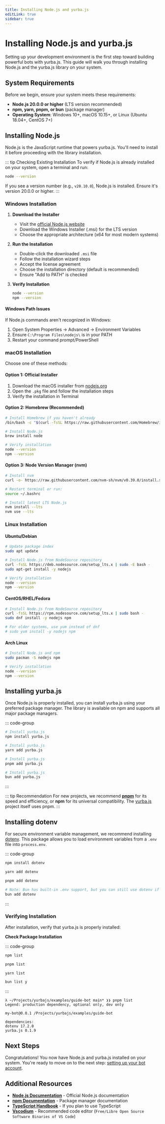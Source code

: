 ```yaml
---
title: Installing Node.js and yurba.js
editLink: true
sidebar: true
---
```


# Installing Node.js and yurba.js

Setting up your development environment is the first step toward building powerful bots with yurba.js. This guide will walk you through installing Node.js and the yurba.js library on your system.

## System Requirements

Before we begin, ensure your system meets these requirements:

- **Node.js 20.0.0 or higher** (LTS version recommended)
- **npm, yarn, pnpm, or bun** (package manager)
- **Operating System**: Windows 10+, macOS 10.15+, or Linux (Ubuntu 18.04+, CentOS 7+)

## Installing Node.js

Node.js is the JavaScript runtime that powers yurba.js. You'll need to install it before proceeding with the library installation.

::: tip Checking Existing Installation
To verify if Node.js is already installed on your system, open a terminal and run:
```bash
node --version
```
If you see a version number (e.g., `v20.10.0`), Node.js is installed. Ensure it's version 20.0.0 or higher.
:::

### Windows Installation

1. **Download the Installer**
   - Visit the [official Node.js website](https://nodejs.org/en/download)
   - Download the Windows Installer (.msi) for the LTS version
   - Choose the appropriate architecture (x64 for most modern systems)

2. **Run the Installation**
   - Double-click the downloaded `.msi` file
   - Follow the installation wizard steps
   - Accept the license agreement
   - Choose the installation directory (default is recommended)
   - Ensure "Add to PATH" is checked

3. **Verify Installation**
   ```bash
   node --version
   npm --version
   ```

#### Windows Path Issues
If Node.js commands aren't recognized in Windows:

1. Open System Properties → Advanced → Environment Variables
2. Ensure `C:\Program Files\nodejs\` is in your PATH
3. Restart your command prompt/PowerShell

### macOS Installation

Choose one of these methods:

#### Option 1: Official Installer
1. Download the macOS installer from [nodejs.org](https://nodejs.org/en/download)
2. Open the `.pkg` file and follow the installation steps
3. Verify the installation in Terminal

#### Option 2: Homebrew (Recommended)
```bash
# Install Homebrew if you haven't already
/bin/bash -c "$(curl -fsSL https://raw.githubusercontent.com/Homebrew/install/HEAD/install.sh)"

# Install Node.js
brew install node

# Verify installation
node --version
npm --version
```

#### Option 3: Node Version Manager (nvm)
```bash
# Install nvm
curl -o- https://raw.githubusercontent.com/nvm-sh/nvm/v0.39.0/install.sh | bash

# Restart terminal or run:
source ~/.bashrc

# Install latest LTS Node.js
nvm install --lts
nvm use --lts
```

### Linux Installation

#### Ubuntu/Debian
```bash
# Update package index
sudo apt update

# Install Node.js from NodeSource repository
curl -fsSL https://deb.nodesource.com/setup_lts.x | sudo -E bash -
sudo apt-get install -y nodejs

# Verify installation
node --version
npm --version
```

#### CentOS/RHEL/Fedora
```bash
# Install Node.js from NodeSource repository
curl -fsSL https://rpm.nodesource.com/setup_lts.x | sudo bash -
sudo dnf install -y nodejs npm

# For older systems, use yum instead of dnf
# sudo yum install -y nodejs npm
```

#### Arch Linux
```bash
# Install Node.js and npm
sudo pacman -S nodejs npm

# Verify installation
node --version
npm --version
```

## Installing yurba.js

Once Node.js is properly installed, you can install yurba.js using your preferred package manager. The library is available on npm and supports all major package managers.

::: code-group

```bash [npm]
# Install yurba.js
npm install yurba.js
```

```bash [yarn]
# Install yurba.js
yarn add yurba.js
```

```bash [pnpm]
# Install yurba.js
pnpm add yurba.js
```

```bash [bun]
# Install yurba.js
bun add yurba.js

```

:::

::: tip Recommendation
For new projects, we recommend **[pnpm](https://pnpm.io/)** for its speed and efficiency, or **npm** for its universal compatibility. The [yurba.js](https://github.com/yurbajs/yurba.js) project itself uses pnpm.
:::

## Installing dotenv

For secure environment variable management, we recommend installing [dotenv](https://www.npmjs.com/package/dotenv). This package allows you to load environment variables from a `.env` file into `process.env`.

::: code-group

```bash [npm]
npm install dotenv
```

```bash [yarn]
yarn add dotenv
```

```bash [pnpm]
pnpm add dotenv
```

```bash [bun]
# Note: Bun has built-in .env support, but you can still use dotenv if needed
bun add dotenv
```

:::



### Verifying Installation

After installation, verify that yurba.js is properly installed:

**Check Package Installation**
    
::: code-group

   ```sh [npm]
   npm list
   ```

   ```sh [pnpm]
   pnpm list 
   ```

   ```sh [yarn]
   yarn list 
   ```

   ```sh [bun]
   bun list y
   ```
   :::

```console
λ ~/Projects/yurbajs/examples/guide-bot main* ❯❯ pnpm list
Legend: production dependency, optional only, dev only

my-bot@0.0.1 /Projects/yurbajs/examples/guide-bot

dependencies:
dotenv 17.2.0
yurba.js 0.1.9
```

## Next Steps

Congratulations! You now have Node.js and yurba.js installed on your system. You're ready to move on to the next step: [setting up your bot account](/setup/setting-up-bot-account).

## Additional Resources

- **[Node.js Documentation](https://nodejs.org/docs/latest/api/)** - Official Node.js documentation
- **[npm Documentation](https://docs.npmjs.com/)** - Package manager documentation
- **[TypeScript Handbook](https://www.typescriptlang.org/docs/)** - If you plan to use TypeScript
- **[Vscodium](https://vscodium.com/)** - Recommended code editor  (`Free/Libre Open Source Software Binaries of VS Code`)
